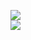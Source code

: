 [![](https://img.shields.io/badge/Made%20With-Github%20Spray-lightgrey.svg?style=for-the-badge&logo=github)](https://github.com/Annihil/github-spray#3661)  
[![](https://i.imgur.com/2DrTn0Z.gif)](https://github.com/Annihil/github-spray)